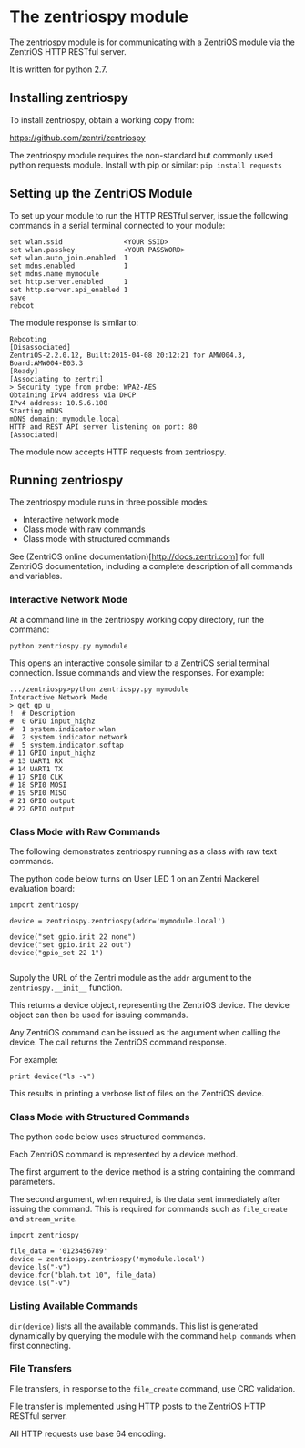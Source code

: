 # The zentriospy module

The zentriospy module is for communicating with a ZentriOS module via the ZentriOS HTTP RESTful server.

It is written for python 2.7.

## Installing zentriospy

To install zentriospy, obtain a working copy from:

https://github.com/zentri/zentriospy

The zentriospy module requires the non-standard but commonly used python requests module. Install with pip or similar:
```pip install requests```

## Setting up the ZentriOS Module

To set up your module to run the HTTP RESTful server, issue the following commands in a serial terminal connected to your module:

```
set wlan.ssid               <YOUR SSID>
set wlan.passkey            <YOUR PASSWORD>
set wlan.auto_join.enabled  1    
set mdns.enabled            1
set mdns.name mymodule
set http.server.enabled     1
set http.server.api_enabled 1
save
reboot
```

The module response is similar to:
```
Rebooting
[Disassociated]
ZentriOS-2.2.0.12, Built:2015-04-08 20:12:21 for AMW004.3, Board:AMW004-E03.3
[Ready]
[Associating to zentri]
> Security type from probe: WPA2-AES
Obtaining IPv4 address via DHCP
IPv4 address: 10.5.6.108
Starting mDNS
mDNS domain: mymodule.local
HTTP and REST API server listening on port: 80
[Associated]
```

The module now accepts HTTP requests from zentriospy.

## Running zentriospy

The zentriospy module runs in three possible modes:

* Interactive network mode
* Class mode with raw commands
* Class mode with structured commands

See (ZentriOS online documentation)[http://docs.zentri.com] for full ZentriOS documentation, including a complete description of all commands and variables.

### Interactive Network Mode

At a command line in the zentriospy working copy directory, run the command:
```
python zentriospy.py mymodule
```

This opens an interactive console similar to a ZentriOS serial terminal connection. Issue commands and view the responses. For example:

```
.../zentriospy>python zentriospy.py mymodule
Interactive Network Mode
> get gp u
!  # Description
#  0 GPIO input_highz
#  1 system.indicator.wlan
#  2 system.indicator.network
#  5 system.indicator.softap
# 11 GPIO input_highz
# 13 UART1 RX
# 14 UART1 TX
# 17 SPI0 CLK
# 18 SPI0 MOSI
# 19 SPI0 MISO
# 21 GPIO output
# 22 GPIO output
```


### Class Mode with Raw Commands

The following demonstrates zentriospy running as a class with raw text commands. 

The python code below turns on User LED 1 on an Zentri Mackerel evaluation board:

```
import zentriospy

device = zentriospy.zentriospy(addr='mymodule.local')

device("set gpio.init 22 none") 
device("set gpio.init 22 out") 
device("gpio_set 22 1") 


```

Supply the URL of the Zentri module as the ``addr`` argument to the ``zentriospy.__init__`` function. 

This returns a device object, representing the ZentriOS device. The device object can then be used for issuing commands. 

Any ZentriOS command can be issued as the argument when calling the device. The call returns the ZentriOS command response.

For example:

```
print device("ls -v") 
```

This results in printing a verbose list of files on the ZentriOS device.

### Class Mode with Structured Commands

The python code below uses structured commands. 

Each ZentriOS command is represented by a device method.

The first argument to the device method is a string containing the command parameters.

The second argument, when required, is the data sent immediately after issuing the command. This is required for commands such as `file_create` and `stream_write`. 

```
import zentriospy

file_data = '0123456789'
device = zentriospy.zentriospy('mymodule.local')
device.ls("-v")
device.fcr("blah.txt 10", file_data)
device.ls("-v")
```
 
### Listing Available Commands

`dir(device)` lists all the available commands. This list is generated dynamically by querying the module with the command `help commands` when first connecting.

### File Transfers
 
File transfers, in response to the `file_create` command, use CRC validation.

File transfer is implemented using HTTP posts to the ZentriOS HTTP RESTful server.

All HTTP requests use base 64 encoding.

 

